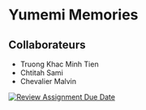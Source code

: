 # Yumemi Memories

## Collaborateurs
- Truong Khac Minh Tien
- Chtitah Sami
- Chevalier Malvin

[![Review Assignment Due Date](https://classroom.github.com/assets/deadline-readme-button-22041afd0340ce965d47ae6ef1cefeee28c7c493a6346c4f15d667ab976d596c.svg)](https://classroom.github.com/a/tcwhlYLU)
